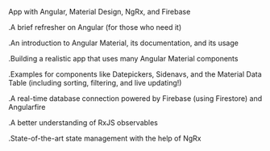 App with Angular, Material Design, NgRx, and Firebase


.A brief refresher on Angular (for those who need it)

.An introduction to Angular Material, its documentation, and its usage

.Building a realistic app that uses many Angular Material components

.Examples for components like Datepickers, Sidenavs, and the Material Data Table (including sorting, filtering, and live updating!)

.A real-time database connection powered by Firebase (using Firestore) and Angularfire

.A better understanding of RxJS observables

.State-of-the-art state management with the help of NgRx
